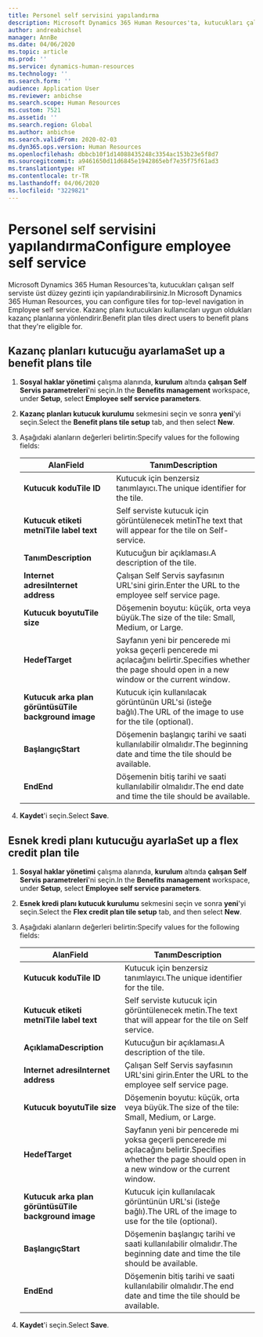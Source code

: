```yaml
---
title: Personel self servisini yapılandırma
description: Microsoft Dynamics 365 Human Resources'ta, kutucukları çalışan self serviste üst düzey gezinti için yapılandırabilirsiniz.
author: andreabichsel
manager: AnnBe
ms.date: 04/06/2020
ms.topic: article
ms.prod: ''
ms.service: dynamics-human-resources
ms.technology: ''
ms.search.form: ''
audience: Application User
ms.reviewer: anbichse
ms.search.scope: Human Resources
ms.custom: 7521
ms.assetid: ''
ms.search.region: Global
ms.author: anbichse
ms.search.validFrom: 2020-02-03
ms.dyn365.ops.version: Human Resources
ms.openlocfilehash: dbbcb10f1d14088435248c3354ac153b23e5f8d7
ms.sourcegitcommit: a9461650d11d6845e1942865ebf7e35f75f61ad3
ms.translationtype: HT
ms.contentlocale: tr-TR
ms.lasthandoff: 04/06/2020
ms.locfileid: "3229821"
---
```

# <a name="configure-employee-self-service"></a><span data-ttu-id="022b5-103">Personel self servisini yapılandırma</span><span class="sxs-lookup"><span data-stu-id="022b5-103">Configure employee self service</span></span>

<span data-ttu-id="022b5-104">Microsoft Dynamics 365 Human Resources'ta, kutucukları çalışan self serviste üst düzey gezinti için yapılandırabilirsiniz.</span><span class="sxs-lookup"><span data-stu-id="022b5-104">In Microsoft Dynamics 365 Human Resources, you can configure tiles for top-level navigation in Employee self service.</span></span> <span data-ttu-id="022b5-105">Kazanç planı kutucukları kullanıcıları uygun oldukları kazanç planlarına yönlendirir.</span><span class="sxs-lookup"><span data-stu-id="022b5-105">Benefit plan tiles direct users to benefit plans that they're eligible for.</span></span>

## <a name="set-up-a-benefit-plans-tile"></a><span data-ttu-id="022b5-106">Kazanç planları kutucuğu ayarlama</span><span class="sxs-lookup"><span data-stu-id="022b5-106">Set up a benefit plans tile</span></span>

1. <span data-ttu-id="022b5-107">**Sosyal haklar yönetimi** çalışma alanında, **kurulum** altında **çalışan Self Servis parametreleri**'ni seçin.</span><span class="sxs-lookup"><span data-stu-id="022b5-107">In the **Benefits management** workspace, under **Setup**, select **Employee self service parameters**.</span></span>

2. <span data-ttu-id="022b5-108">**Kazanç planları kutucuk kurulumu** sekmesini seçin ve sonra **yeni**'yi seçin.</span><span class="sxs-lookup"><span data-stu-id="022b5-108">Select the **Benefit plans tile setup** tab, and then select **New**.</span></span>

3. <span data-ttu-id="022b5-109">Aşağıdaki alanların değerleri belirtin:</span><span class="sxs-lookup"><span data-stu-id="022b5-109">Specify values for the following fields:</span></span>

   | <span data-ttu-id="022b5-110">Alan</span><span class="sxs-lookup"><span data-stu-id="022b5-110">Field</span></span> | <span data-ttu-id="022b5-111">Tanım</span><span class="sxs-lookup"><span data-stu-id="022b5-111">Description</span></span> |
   | --- | --- |
   | <span data-ttu-id="022b5-112">**Kutucuk kodu**</span><span class="sxs-lookup"><span data-stu-id="022b5-112">**Tile ID**</span></span> | <span data-ttu-id="022b5-113">Kutucuk için benzersiz tanımlayıcı.</span><span class="sxs-lookup"><span data-stu-id="022b5-113">The unique identifier for the tile.</span></span> |
   | <span data-ttu-id="022b5-114">**Kutucuk etiketi metni**</span><span class="sxs-lookup"><span data-stu-id="022b5-114">**Tile label text**</span></span> | <span data-ttu-id="022b5-115">Self serviste kutucuk için görüntülenecek metin</span><span class="sxs-lookup"><span data-stu-id="022b5-115">The text that will appear for the tile on Self-service.</span></span> |
   | <span data-ttu-id="022b5-116">**Tanım**</span><span class="sxs-lookup"><span data-stu-id="022b5-116">**Description**</span></span> | <span data-ttu-id="022b5-117">Kutucuğun bir açıklaması.</span><span class="sxs-lookup"><span data-stu-id="022b5-117">A description of the tile.</span></span> |
   | <span data-ttu-id="022b5-118">**Internet adresi**</span><span class="sxs-lookup"><span data-stu-id="022b5-118">**Internet address**</span></span> | <span data-ttu-id="022b5-119">Çalışan Self Servis sayfasının URL'sini girin.</span><span class="sxs-lookup"><span data-stu-id="022b5-119">Enter the URL to the employee self service page.</span></span> |
   | <span data-ttu-id="022b5-120">**Kutucuk boyutu**</span><span class="sxs-lookup"><span data-stu-id="022b5-120">**Tile size**</span></span> | <span data-ttu-id="022b5-121">Döşemenin boyutu: küçük, orta veya büyük.</span><span class="sxs-lookup"><span data-stu-id="022b5-121">The size of the tile: Small, Medium, or Large.</span></span> |
   | <span data-ttu-id="022b5-122">**Hedef**</span><span class="sxs-lookup"><span data-stu-id="022b5-122">**Target**</span></span> | <span data-ttu-id="022b5-123">Sayfanın yeni bir pencerede mi yoksa geçerli pencerede mi açılacağını belirtir.</span><span class="sxs-lookup"><span data-stu-id="022b5-123">Specifies whether the page should open in a new window or the current window.</span></span> |
   | <span data-ttu-id="022b5-124">**Kutucuk arka plan görüntüsü**</span><span class="sxs-lookup"><span data-stu-id="022b5-124">**Tile background image**</span></span> | <span data-ttu-id="022b5-125">Kutucuk için kullanılacak görüntünün URL'si (isteğe bağlı).</span><span class="sxs-lookup"><span data-stu-id="022b5-125">The URL of the image to use for the tile (optional).</span></span> |
   | <span data-ttu-id="022b5-126">**Başlangıç**</span><span class="sxs-lookup"><span data-stu-id="022b5-126">**Start**</span></span> | <span data-ttu-id="022b5-127">Döşemenin başlangıç tarihi ve saati kullanılabilir olmalıdır.</span><span class="sxs-lookup"><span data-stu-id="022b5-127">The beginning date and time the tile should be available.</span></span> |
   | <span data-ttu-id="022b5-128">**End**</span><span class="sxs-lookup"><span data-stu-id="022b5-128">**End**</span></span> | <span data-ttu-id="022b5-129">Döşemenin bitiş tarihi ve saati kullanılabilir olmalıdır.</span><span class="sxs-lookup"><span data-stu-id="022b5-129">The end date and time the tile should be available.</span></span> |

4. <span data-ttu-id="022b5-130">**Kaydet**'i seçin.</span><span class="sxs-lookup"><span data-stu-id="022b5-130">Select **Save**.</span></span>

## <a name="set-up-a-flex-credit-plan-tile"></a><span data-ttu-id="022b5-131">Esnek kredi planı kutucuğu ayarla</span><span class="sxs-lookup"><span data-stu-id="022b5-131">Set up a flex credit plan tile</span></span>

1. <span data-ttu-id="022b5-132">**Sosyal haklar yönetimi** çalışma alanında, **kurulum** altında **çalışan Self Servis parametreleri**'ni seçin.</span><span class="sxs-lookup"><span data-stu-id="022b5-132">In the **Benefits management** workspace, under **Setup**, select **Employee self service parameters**.</span></span>

2. <span data-ttu-id="022b5-133">**Esnek kredi planı kutucuk kurulumu** sekmesini seçin ve sonra **yeni**'yi seçin.</span><span class="sxs-lookup"><span data-stu-id="022b5-133">Select the **Flex credit plan tile setup** tab, and then select **New**.</span></span>

3. <span data-ttu-id="022b5-134">Aşağıdaki alanların değerleri belirtin:</span><span class="sxs-lookup"><span data-stu-id="022b5-134">Specify values for the following fields:</span></span>

   | <span data-ttu-id="022b5-135">Alan</span><span class="sxs-lookup"><span data-stu-id="022b5-135">Field</span></span> | <span data-ttu-id="022b5-136">Tanım</span><span class="sxs-lookup"><span data-stu-id="022b5-136">Description</span></span> |
   | --- | --- |
   | <span data-ttu-id="022b5-137">**Kutucuk kodu**</span><span class="sxs-lookup"><span data-stu-id="022b5-137">**Tile ID**</span></span> | <span data-ttu-id="022b5-138">Kutucuk için benzersiz tanımlayıcı.</span><span class="sxs-lookup"><span data-stu-id="022b5-138">The unique identifier for the tile.</span></span> |
   | <span data-ttu-id="022b5-139">**Kutucuk etiketi metni**</span><span class="sxs-lookup"><span data-stu-id="022b5-139">**Tile label text**</span></span> | <span data-ttu-id="022b5-140">Self serviste kutucuk için görüntülenecek metin.</span><span class="sxs-lookup"><span data-stu-id="022b5-140">The text that will appear for the tile on Self service.</span></span> |
   | <span data-ttu-id="022b5-141">**Açıklama**</span><span class="sxs-lookup"><span data-stu-id="022b5-141">**Description**</span></span> | <span data-ttu-id="022b5-142">Kutucuğun bir açıklaması.</span><span class="sxs-lookup"><span data-stu-id="022b5-142">A description of the tile.</span></span> |
   | <span data-ttu-id="022b5-143">**Internet adresi**</span><span class="sxs-lookup"><span data-stu-id="022b5-143">**Internet address**</span></span> | <span data-ttu-id="022b5-144">Çalışan Self Servis sayfasının URL'sini girin.</span><span class="sxs-lookup"><span data-stu-id="022b5-144">Enter the URL to the employee self service page.</span></span> |
   | <span data-ttu-id="022b5-145">**Kutucuk boyutu**</span><span class="sxs-lookup"><span data-stu-id="022b5-145">**Tile size**</span></span> | <span data-ttu-id="022b5-146">Döşemenin boyutu: küçük, orta veya büyük.</span><span class="sxs-lookup"><span data-stu-id="022b5-146">The size of the tile: Small, Medium, or Large.</span></span> |
   | <span data-ttu-id="022b5-147">**Hedef**</span><span class="sxs-lookup"><span data-stu-id="022b5-147">**Target**</span></span> | <span data-ttu-id="022b5-148">Sayfanın yeni bir pencerede mi yoksa geçerli pencerede mi açılacağını belirtir.</span><span class="sxs-lookup"><span data-stu-id="022b5-148">Specifies whether the page should open in a new window or the current window.</span></span> |
   | <span data-ttu-id="022b5-149">**Kutucuk arka plan görüntüsü**</span><span class="sxs-lookup"><span data-stu-id="022b5-149">**Tile background image**</span></span> | <span data-ttu-id="022b5-150">Kutucuk için kullanılacak görüntünün URL'si (isteğe bağlı).</span><span class="sxs-lookup"><span data-stu-id="022b5-150">The URL of the image to use for the tile (optional).</span></span> |
   | <span data-ttu-id="022b5-151">**Başlangıç**</span><span class="sxs-lookup"><span data-stu-id="022b5-151">**Start**</span></span> | <span data-ttu-id="022b5-152">Döşemenin başlangıç tarihi ve saati kullanılabilir olmalıdır.</span><span class="sxs-lookup"><span data-stu-id="022b5-152">The beginning date and time the tile should be available.</span></span> |
   | <span data-ttu-id="022b5-153">**End**</span><span class="sxs-lookup"><span data-stu-id="022b5-153">**End**</span></span> | <span data-ttu-id="022b5-154">Döşemenin bitiş tarihi ve saati kullanılabilir olmalıdır.</span><span class="sxs-lookup"><span data-stu-id="022b5-154">The end date and time the tile should be available.</span></span> |

4. <span data-ttu-id="022b5-155">**Kaydet**'i seçin.</span><span class="sxs-lookup"><span data-stu-id="022b5-155">Select **Save**.</span></span>

